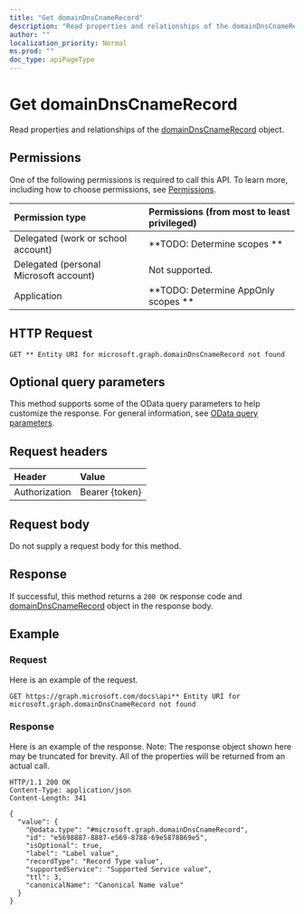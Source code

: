 ```yaml
---
title: "Get domainDnsCnameRecord"
description: "Read properties and relationships of the domainDnsCnameRecord object."
author: ""
localization_priority: Normal
ms.prod: ""
doc_type: apiPageType
---
```


# Get domainDnsCnameRecord

Read properties and relationships of the [domainDnsCnameRecord](../resources/domaindnscnamerecord.md) object.

## Permissions
One of the following permissions is required to call this API. To learn more, including how to choose permissions, see [Permissions](/concepts/permissions-reference.md).

|Permission type|Permissions (from most to least privileged)|
|:---|:---|
|Delegated (work or school account)|**TODO: Determine scopes **|
|Delegated (personal Microsoft account)|Not supported.|
|Application|**TODO: Determine AppOnly scopes **|

## HTTP Request
<!-- {
  "blockType": "ignored"
}
-->
``` http
GET ** Entity URI for microsoft.graph.domainDnsCnameRecord not found
```

## Optional query parameters
This method supports some of the OData query parameters to help customize the response. For general information, see [OData query parameters](/graph/query-parameters).

## Request headers
|Header|Value|
|:---|:---|
|Authorization|Bearer {token}|

## Request body
Do not supply a request body for this method.

## Response
If successful, this method returns a `200 OK` response code and [domainDnsCnameRecord](../resources/domaindnscnamerecord.md) object in the response body.

## Example

### Request
Here is an example of the request.
<!-- {
  "blockType": "request",
  "name": "get_domaindnscnamerecord"
}
-->
``` http
GET https://graph.microsoft.com/docs\api** Entity URI for microsoft.graph.domainDnsCnameRecord not found
```

### Response
Here is an example of the response. Note: The response object shown here may be truncated for brevity. All of the properties will be returned from an actual call.
<!-- {
  "blockType": "response",
  "truncated": true,
  "@odata.type": "microsoft.graph.domainDnsCnameRecord"
}
-->
``` http
HTTP/1.1 200 OK
Content-Type: application/json
Content-Length: 341

{
  "value": {
    "@odata.type": "#microsoft.graph.domainDnsCnameRecord",
    "id": "e5698887-8887-e569-8788-69e5878869e5",
    "isOptional": true,
    "label": "Label value",
    "recordType": "Record Type value",
    "supportedService": "Supported Service value",
    "ttl": 3,
    "canonicalName": "Canonical Name value"
  }
}
```

